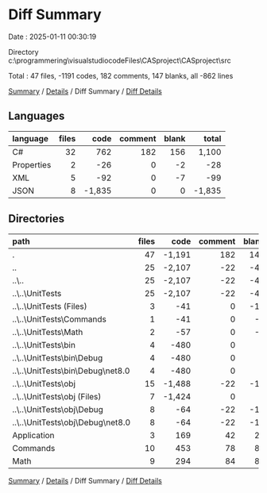 # Diff Summary

Date : 2025-01-11 00:30:19

Directory c:\\programmering\\visualstudiocodeFiles\\CASproject\\CASproject\\src

Total : 47 files,  -1191 codes, 182 comments, 147 blanks, all -862 lines

[Summary](results.md) / [Details](details.md) / Diff Summary / [Diff Details](diff-details.md)

## Languages
| language | files | code | comment | blank | total |
| :--- | ---: | ---: | ---: | ---: | ---: |
| C# | 32 | 762 | 182 | 156 | 1,100 |
| Properties | 2 | -26 | 0 | -2 | -28 |
| XML | 5 | -92 | 0 | -7 | -99 |
| JSON | 8 | -1,835 | 0 | 0 | -1,835 |

## Directories
| path | files | code | comment | blank | total |
| :--- | ---: | ---: | ---: | ---: | ---: |
| . | 47 | -1,191 | 182 | 147 | -862 |
| .. | 25 | -2,107 | -22 | -41 | -2,170 |
| ..\\.. | 25 | -2,107 | -22 | -41 | -2,170 |
| ..\\..\\UnitTests | 25 | -2,107 | -22 | -41 | -2,170 |
| ..\\..\\UnitTests (Files) | 3 | -41 | 0 | -10 | -51 |
| ..\\..\\UnitTests\\Commands | 1 | -41 | 0 | -7 | -48 |
| ..\\..\\UnitTests\\Math | 2 | -57 | 0 | -9 | -66 |
| ..\\..\\UnitTests\\bin | 4 | -480 | 0 | 0 | -480 |
| ..\\..\\UnitTests\\bin\\Debug | 4 | -480 | 0 | 0 | -480 |
| ..\\..\\UnitTests\\bin\\Debug\\net8.0 | 4 | -480 | 0 | 0 | -480 |
| ..\\..\\UnitTests\\obj | 15 | -1,488 | -22 | -15 | -1,525 |
| ..\\..\\UnitTests\\obj (Files) | 7 | -1,424 | 0 | 0 | -1,424 |
| ..\\..\\UnitTests\\obj\\Debug | 8 | -64 | -22 | -15 | -101 |
| ..\\..\\UnitTests\\obj\\Debug\\net8.0 | 8 | -64 | -22 | -15 | -101 |
| Application | 3 | 169 | 42 | 24 | 235 |
| Commands | 10 | 453 | 78 | 84 | 615 |
| Math | 9 | 294 | 84 | 80 | 458 |

[Summary](results.md) / [Details](details.md) / Diff Summary / [Diff Details](diff-details.md)